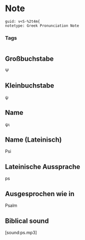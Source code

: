 # Note
```
guid: v<S-%2t4m{
notetype: Greek Pronunciation Note
```

### Tags
```
```

## Großbuchstabe
Ψ

## Kleinbuchstabe
ψ

## Name
ψι

## Name (Lateinisch)
Psi

## Lateinische Aussprache
ps

## Ausgesprochen wie in
Psalm

## Biblical sound
[sound:ps.mp3]
